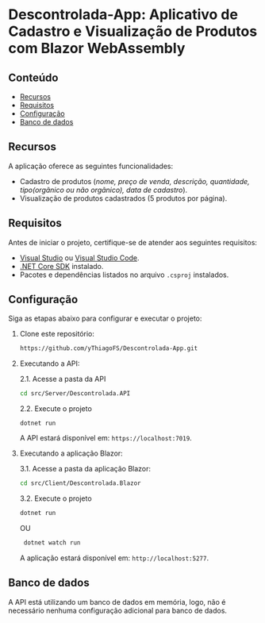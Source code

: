 # Descontrolada-App: Aplicativo de Cadastro e Visualização de Produtos com Blazor WebAssembly

## Conteúdo

- [Recursos](#recursos)
- [Requisitos](#requisitos)
- [Configuração](#configuração)
- [Banco de dados](#banco-de-dados)

## Recursos

A aplicação oferece as seguintes funcionalidades:

- Cadastro de produtos (*nome, preço de venda, descrição, quantidade, tipo(orgãnico ou não orgãnico), data de cadastro*).
- Visualização de produtos cadastrados (5 produtos por página).

## Requisitos

Antes de iniciar o projeto, certifique-se de atender aos seguintes requisitos:

- [Visual Studio](https://visualstudio.microsoft.com/) ou [Visual Studio Code](https://code.visualstudio.com/).
- [.NET Core SDK](https://dotnet.microsoft.com/download) instalado.
- Pacotes e dependências listados no arquivo `.csproj` instalados.

## Configuração

Siga as etapas abaixo para configurar e executar o projeto:

1. Clone este repositório:

   ```sh
   https://github.com/yThiagoFS/Descontrolada-App.git
   
2. Executando a API:
   
   2.1. Acesse a pasta da API
   ```sh
   cd src/Server/Descontrolada.API
   ```

   2.2. Execute o projeto
   ```
   dotnet run
   ```
   A API estará disponível em: `https://localhost:7019`.

   

3. Executando a aplicação Blazor:
   
   3.1. Acesse a pasta da aplicação Blazor:
   ```sh
   cd src/Client/Descontrolada.Blazor
   ```

   3.2. Execute o projeto
   ```sh
   dotnet run
   ```
   OU
   ```sh
    dotnet watch run
   ```
   A aplicação estará disponível em: `http://localhost:5277`.

## Banco de dados

A API está utilizando um banco de dados em memória, logo, não é necessário nenhuma configuração adicional para banco de dados.
